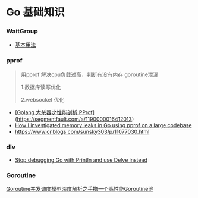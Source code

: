 # Go 基础知识

### WaitGroup

* [基本用法](https://studygolang.com/articles/12972)

### pprof

> 用pprof 解决cpu负载过高，判断有没有内存 goroutine泄漏
>
> 1.数据库读写优化
>
> 2.websocket 优化

* [[Golang 大杀器之性能剖析 PProf](https://segmentfault.com/a/1190000016412013)](https://segmentfault.com/a/1190000016412013)
* [How I investigated memory leaks in Go using pprof on a large codebase](https://medium.com/free-code-camp/how-i-investigated-memory-leaks-in-go-using-pprof-on-a-large-codebase-4bec4325e192)
* https://www.cnblogs.com/sunsky303/p/11077030.html

### dlv

* [Stop debugging Go with Println and use Delve instead](https://opensource.com/article/20/6/debug-go-delve)

### Goroutine

[Goroutine并发调度模型深度解析之手撸一个高性能Goroutine池](https://www.infoq.cn/article/XF6v3Vapqsqt17FuTVst)